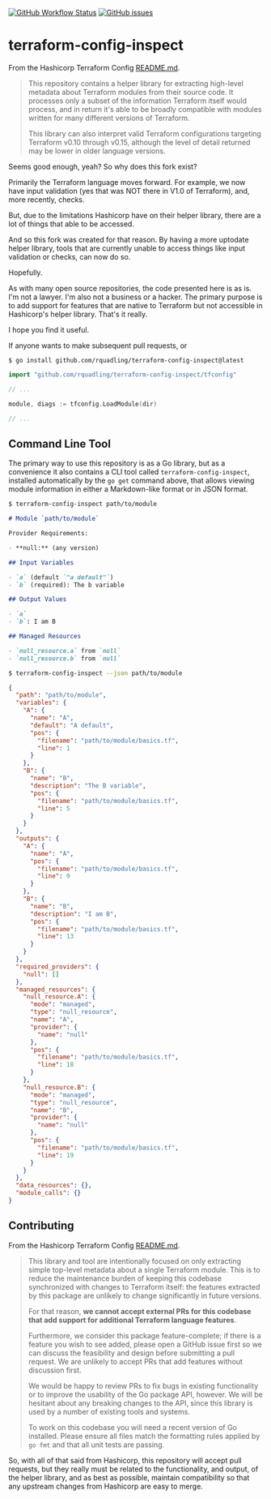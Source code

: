 [![GitHub Workflow Status](https://img.shields.io/github/actions/workflow/status/rquadling/terraform-config-inspect/push.yml?style=for-the-badge&logo=github)](https://github.com/rquadling/terraform-config-inspect/actions/workflows/push.yml)
[![GitHub issues](https://img.shields.io/github/issues/rquadling/terraform-config-inspect.svg?style=for-the-badge&logo=github)](https://github.com/rquadling/terraform-config-inspect/issues)

# terraform-config-inspect

From the Hashicorp Terraform Config [README.md](https://github.com/hashicorp/terraform-config-inspect/blob/master/README.md).
>This repository contains a helper library for extracting high-level metadata
about Terraform modules from their source code. It processes only a subset
of the information Terraform itself would process, and in return it's able
to be broadly compatible with modules written for many different versions of
Terraform.
> 
> This library can also interpret valid Terraform configurations targeting
Terraform v0.10 through v0.15, although the level of detail returned may
be lower in older language versions.

Seems good enough, yeah? So why does this fork exist?

Primarily the Terraform language moves forward. For example, we now have input validation (yes that was NOT there in
V1.0 of Terraform), and, more recently, checks.

But, due to the limitations Hashicorp have on their helper library, there are a lot of things that able to be accessed.

And so this fork was created for that reason. By having a more uptodate helper library, tools that are currently unable
to access things like input validation or checks, can now do so.

Hopefully.

As with many open source repositories, the code presented here is as is. I'm not a lawyer. I'm also not a business or a
hacker. The primary purpose is to add support for features that are native to Terraform but not accessible in
Hashicorp's helper library. That's it really.

I hope you find it useful.

If anyone wants to make subsequent pull requests, or

```
$ go install github.com/rquadling/terraform-config-inspect@latest
```

```go
import "github.com/rquadling/terraform-config-inspect/tfconfig"

// ...

module, diags := tfconfig.LoadModule(dir)

// ...
```

## Command Line Tool

The primary way to use this repository is as a Go library, but as a convenience
it also contains a CLI tool called `terraform-config-inspect`, installed
automatically by the `go get` command above, that allows viewing module
information in either a Markdown-like format or in JSON format.

```sh
$ terraform-config-inspect path/to/module
```

```markdown
# Module `path/to/module`

Provider Requirements:

- **null:** (any version)

## Input Variables

- `a` (default `"a default"`)
- `b` (required): The b variable

## Output Values

- `a`
- `b`: I am B

## Managed Resources

- `null_resource.a` from `null`
- `null_resource.b` from `null`
```

```sh
$ terraform-config-inspect --json path/to/module
```

```json
{
  "path": "path/to/module",
  "variables": {
    "A": {
      "name": "A",
      "default": "A default",
      "pos": {
        "filename": "path/to/module/basics.tf",
        "line": 1
      }
    },
    "B": {
      "name": "B",
      "description": "The B variable",
      "pos": {
        "filename": "path/to/module/basics.tf",
        "line": 5
      }
    }
  },
  "outputs": {
    "A": {
      "name": "A",
      "pos": {
        "filename": "path/to/module/basics.tf",
        "line": 9
      }
    },
    "B": {
      "name": "B",
      "description": "I am B",
      "pos": {
        "filename": "path/to/module/basics.tf",
        "line": 13
      }
    }
  },
  "required_providers": {
    "null": []
  },
  "managed_resources": {
    "null_resource.A": {
      "mode": "managed",
      "type": "null_resource",
      "name": "A",
      "provider": {
        "name": "null"
      },
      "pos": {
        "filename": "path/to/module/basics.tf",
        "line": 18
      }
    },
    "null_resource.B": {
      "mode": "managed",
      "type": "null_resource",
      "name": "B",
      "provider": {
        "name": "null"
      },
      "pos": {
        "filename": "path/to/module/basics.tf",
        "line": 19
      }
    }
  },
  "data_resources": {},
  "module_calls": {}
}
```

## Contributing

From the Hashicorp Terraform Config [README.md](https://github.com/hashicorp/terraform-config-inspect/blob/master/README.md).
> This library and tool are intentionally focused on only extracting simple
top-level metadata about a single Terraform module. This is to reduce the
maintenance burden of keeping this codebase synchronized with changes to
Terraform itself: the features extracted by this package are unlikely to change
significantly in future versions.
> 
> For that reason, **we cannot accept external PRs for this codebase that add support for additional Terraform language features**.
>
> Furthermore, we consider this package feature-complete; if there is a feature
you wish to see added, please open a GitHub issue first so we can discuss the
feasibility and design before submitting a pull request. We are unlikely to
accept PRs that add features without discussion first.
>
> We would be happy to review PRs to fix bugs in existing functionality or to
improve the usability of the Go package API, however. We will be hesitant about
any breaking changes to the API, since this library is used by a number of
existing tools and systems.
>
> To work on this codebase you will need a recent version of Go installed. Please
ensure all files match the formatting rules applied by `go fmt` and that all
unit tests are passing.

So, with all of that said from Hashicorp, this repository will accept pull requests, but they really must be related to
the functionality, and output, of the helper library, and as best as possible, maintain compatibility so that any
upstream changes from Hashicorp are easy to merge.
